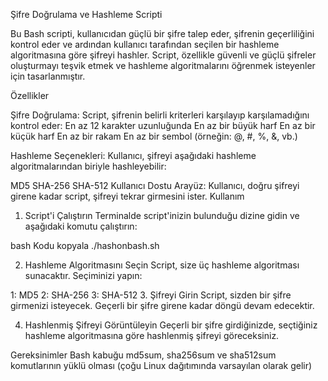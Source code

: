 Şifre Doğrulama ve Hashleme Scripti

Bu Bash scripti, kullanıcıdan güçlü bir şifre talep eder, şifrenin geçerliliğini kontrol eder ve ardından kullanıcı tarafından seçilen bir hashleme algoritmasına göre şifreyi hashler. Script, özellikle güvenli ve güçlü şifreler oluşturmayı teşvik etmek ve hashleme algoritmalarını öğrenmek isteyenler için tasarlanmıştır.

Özellikler

Şifre Doğrulama: Script, şifrenin belirli kriterleri karşılayıp karşılamadığını kontrol eder:
En az 12 karakter uzunluğunda
En az bir büyük harf
En az bir küçük harf
En az bir rakam
En az bir sembol (örneğin: @, #, %, &, vb.)

Hashleme Seçenekleri: Kullanıcı, şifreyi aşağıdaki hashleme algoritmalarından biriyle hashleyebilir:

MD5
SHA-256
SHA-512
Kullanıcı Dostu Arayüz: Kullanıcı, doğru şifreyi girene kadar script, şifreyi tekrar girmesini ister.
Kullanım

1. Script'i Çalıştırın
Terminalde script'inizin bulunduğu dizine gidin ve aşağıdaki komutu çalıştırın:

bash
Kodu kopyala
./hashonbash.sh

2. Hashleme Algoritmasını Seçin
Script, size üç hashleme algoritması sunacaktır. Seçiminizi yapın:

1: MD5
2: SHA-256
3: SHA-512
3. Şifreyi Girin
Script, sizden bir şifre girmenizi isteyecek. Geçerli bir şifre girene kadar döngü devam edecektir.

4. Hashlenmiş Şifreyi Görüntüleyin
Geçerli bir şifre girdiğinizde, seçtiğiniz hashleme algoritmasına göre hashlenmiş şifreyi göreceksiniz.

Gereksinimler
Bash kabuğu
md5sum, sha256sum ve sha512sum komutlarının yüklü olması (çoğu Linux dağıtımında varsayılan olarak gelir)
